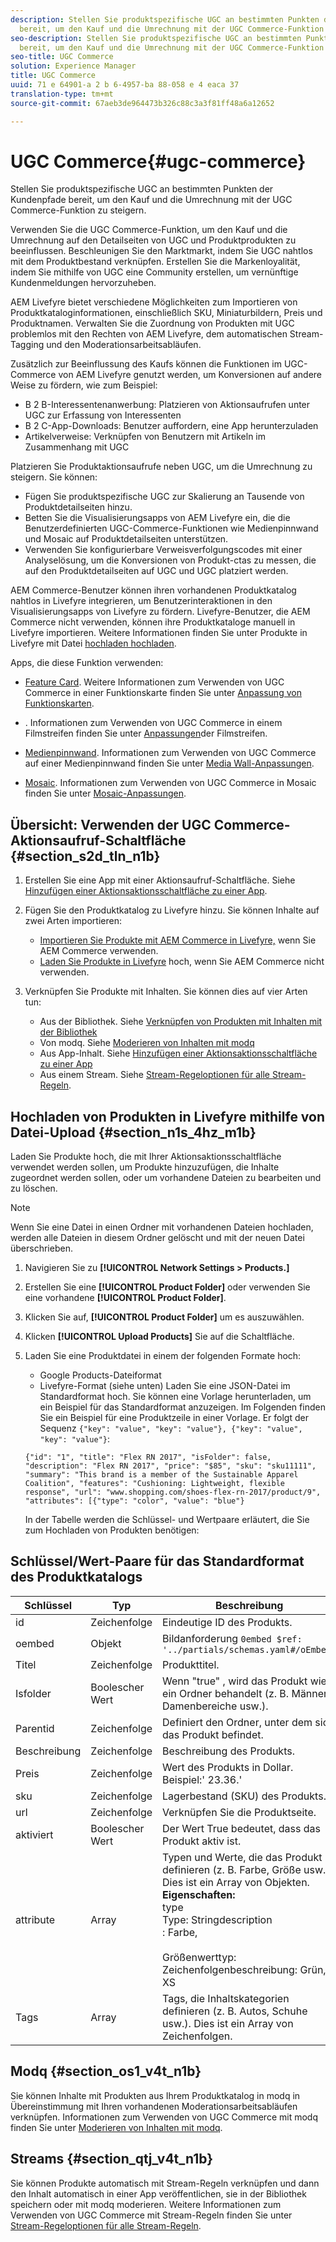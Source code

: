 ```yaml
---
description: Stellen Sie produktspezifische UGC an bestimmten Punkten der Kundenpfade
  bereit, um den Kauf und die Umrechnung mit der UGC Commerce-Funktion zu steigern.
seo-description: Stellen Sie produktspezifische UGC an bestimmten Punkten der Kundenpfade
  bereit, um den Kauf und die Umrechnung mit der UGC Commerce-Funktion zu steigern.
seo-title: UGC Commerce
solution: Experience Manager
title: UGC Commerce
uuid: 71 e 64901-a 2 b 6-4957-ba 88-058 e 4 eaca 37
translation-type: tm+mt
source-git-commit: 67aeb3de964473b326c88c3a3f81ff48a6a12652

---
```



# UGC Commerce{#ugc-commerce}

Stellen Sie produktspezifische UGC an bestimmten Punkten der Kundenpfade bereit, um den Kauf und die Umrechnung mit der UGC Commerce-Funktion zu steigern.

Verwenden Sie die UGC Commerce-Funktion, um den Kauf und die Umrechnung auf den Detailseiten von UGC und Produktprodukten zu beeinflussen. Beschleunigen Sie den Marktmarkt, indem Sie UGC nahtlos mit dem Produktbestand verknüpfen. Erstellen Sie die Markenloyalität, indem Sie mithilfe von UGC eine Community erstellen, um vernünftige Kundenmeldungen hervorzuheben.

AEM Livefyre bietet verschiedene Möglichkeiten zum Importieren von Produktkataloginformationen, einschließlich SKU, Miniaturbildern, Preis und Produktnamen. Verwalten Sie die Zuordnung von Produkten mit UGC problemlos mit den Rechten von AEM Livefyre, dem automatischen Stream-Tagging und den Moderationsarbeitsabläufen.

Zusätzlich zur Beeinflussung des Kaufs können die Funktionen im UGC-Commerce von AEM Livefyre genutzt werden, um Konversionen auf andere Weise zu fördern, wie zum Beispiel:

* B 2 B-Interessentenanwerbung: Platzieren von Aktionsaufrufen unter UGC zur Erfassung von Interessenten
* B 2 C-App-Downloads: Benutzer auffordern, eine App herunterzuladen
* Artikelverweise: Verknüpfen von Benutzern mit Artikeln im Zusammenhang mit UGC

Platzieren Sie Produktaktionsaufrufe neben UGC, um die Umrechnung zu steigern. Sie können:

* Fügen Sie produktspezifische UGC zur Skalierung an Tausende von Produktdetailseiten hinzu.
* Betten Sie die Visualisierungsapps von AEM Livefyre ein, die die Benutzerdefinierten UGC-Commerce-Funktionen wie Medienpinnwand und Mosaic auf Produktdetailseiten unterstützen.
* Verwenden Sie konfigurierbare Verweisverfolgungscodes mit einer Analyselösung, um die Konversionen von Produkt-ctas zu messen, die auf den Produktdetailseiten auf UGC und UGC platziert werden.

AEM Commerce-Benutzer können ihren vorhandenen Produktkatalog nahtlos in Livefyre integrieren, um Benutzerinteraktionen in den Visualisierungsapps von Livefyre zu fördern. Livefyre-Benutzer, die AEM Commerce nicht verwenden, können ihre Produktkataloge manuell in Livefyre importieren. Weitere Informationen finden Sie unter Produkte in Livefyre mit Datei [hochladen hochladen](/help/using/c-features-livefyre/c-ugc-commerce.md).

Apps, die diese Funktion verwenden:

* [Feature Card](../c-about-apps/c-feature-card-app/c-feature-card-app.md#c_feature_card_app). Weitere Informationen zum Verwenden von UGC Commerce in einer Funktionskarte finden Sie unter [Anpassung von Funktionskarten](../c-about-apps/c-feature-card-app/c-feature-card-app.md#section_uds_gzm_5y).

* [](../c-about-apps/c-filmstrip-app/c-filmstrip-app.md#concept_jpc_n2j_jbb). Informationen zum Verwenden von UGC Commerce in einem Filmstreifen finden Sie unter [Anpassungen](../c-about-apps/c-filmstrip-app/c-filmstrip-customizations.md#c_filmstrip_customizations)der Filmstreifen.

* [Medienpinnwand](../c-about-apps/c-media-wall-app/c-media-wall-app.md#c_media_wall_app). Informationen zum Verwenden von UGC Commerce auf einer Medienpinnwand finden Sie unter [Media Wall-Anpassungen](../c-about-apps/c-media-wall-app/r-media-wall-customizations.md#r_media_wall_customizations).

* [Mosaic](../c-about-apps/c-mosaic-app/c-mosaic-app.md#c_mosaic_app). Informationen zum Verwenden von UGC Commerce in Mosaic finden Sie unter [Mosaic-Anpassungen](../c-about-apps/c-mosaic-app/c-mosaic-customizations.md#c_mosaic_customizations).

## Übersicht: Verwenden der UGC Commerce-Aktionsaufruf-Schaltfläche {#section_s2d_tln_n1b}

1. Erstellen Sie eine App mit einer Aktionsaufruf-Schaltfläche. Siehe [Hinzufügen einer Aktionsaktionsschaltfläche zu einer App](/help/using/c-features-livefyre/c-call-to-action-button.md#task_36190DD1C8204C7793CB7EEA379C2155).
1. Fügen Sie den Produktkatalog zu Livefyre hinzu. Sie können Inhalte auf zwei Arten importieren:

   * [Importieren Sie Produkte mit AEM Commerce in Livefyre,](https://helpx.adobe.com/experience-manager/6-4/sites/administering/using/livefyre.html) wenn Sie AEM Commerce verwenden.
   * [Laden Sie Produkte in Livefyre](/help/using/c-features-livefyre/c-ugc-commerce.md) hoch, wenn Sie AEM Commerce nicht verwenden.

1. Verknüpfen Sie Produkte mit Inhalten. Sie können dies auf vier Arten tun:

   * Aus der Bibliothek. Siehe [Verknüpfen von Produkten mit Inhalten mit der Bibliothek](../c-library/t-associate-products-with-content-using-the-library.md#t_associate_products_with_content_using_the_library)
   * Von modq. Siehe [Moderieren von Inhalten mit modq](/help/using/c-features-livefyre/c-about-moderation/c-modq.md)
   * Aus App-Inhalt. Siehe [Hinzufügen einer Aktionsaktionsschaltfläche zu einer App](/help/using/c-features-livefyre/c-call-to-action-button.md)
   * Aus einem Stream. Siehe [Stream-Regeloptionen für alle Stream-Regeln](../c-streams/c-stream-rule-options-for-all-stream-rules.md#c_stream_rule_options_for_all_stream_rules).

## Hochladen von Produkten in Livefyre mithilfe von Datei-Upload {#section_n1s_4hz_m1b}

Laden Sie Produkte hoch, die mit Ihrer Aktionsaktionsschaltfläche verwendet werden sollen, um Produkte hinzuzufügen, die Inhalte zugeordnet werden sollen, oder um vorhandene Dateien zu bearbeiten und zu löschen.

>[!NOTE]
>
>Wenn Sie eine Datei in einen Ordner mit vorhandenen Dateien hochladen, werden alle Dateien in diesem Ordner gelöscht und mit der neuen Datei überschrieben.

1. Navigieren Sie zu **[!UICONTROL Network Settings > Products.]**
1. Erstellen Sie eine **[!UICONTROL Product Folder]** oder verwenden Sie eine vorhandene **[!UICONTROL Product Folder]**.

1. Klicken Sie auf, **[!UICONTROL Product Folder]** um es auszuwählen.
1. Klicken **[!UICONTROL Upload Products]** Sie auf die Schaltfläche.
1. Laden Sie eine Produktdatei in einem der folgenden Formate hoch:

   * Google Products-Dateiformat
   * Livefyre-Format (siehe unten)
   Laden Sie eine JSON-Datei im Standardformat hoch. Sie können eine Vorlage herunterladen, um ein Beispiel für das Standardformat anzuzeigen. Im Folgenden finden Sie ein Beispiel für eine Produktzeile in einer Vorlage. Er folgt der Sequenz `{"key": "value", "key": "value"}, {"key": "value", "key": "value"}`:

   ```
   {"id": "1", "title": "Flex RN 2017", "isFolder": false, "description": "Flex RN 2017", "price": "$85", "sku": "sku11111", "summary": "This brand is a member of the Sustainable Apparel Coalition", "features": "Cushioning: Lightweight, flexible response", "url": "www.shopping.com/shoes-flex-rn-2017/product/9", "attributes": [{"type": "color", "value": "blue"}
   ```

   In der Tabelle werden die Schlüssel- und Wertpaare erläutert, die Sie zum Hochladen von Produkten benötigen:

## Schlüssel/Wert-Paare für das Standardformat des Produktkatalogs

| Schlüssel | Typ | Beschreibung |
|--- |--- |--- |
| id | Zeichenfolge | Eindeutige ID des Produkts. |
| oembed | Objekt | Bildanforderung `0embed $ref: '../partials/schemas.yaml#/oEmbed'` |
| Titel | Zeichenfolge | Produkttitel. |
| Isfolder | Boolescher Wert | Wenn "true" , wird das Produkt wie ein Ordner behandelt (z. B. Männer, Damenbereiche usw.). |
| Parentid | Zeichenfolge | Definiert den Ordner, unter dem sich das Produkt befindet. |
| Beschreibung | Zeichenfolge | Beschreibung des Produkts. |
| Preis | Zeichenfolge | Wert des Produkts in Dollar. Beispiel:' 23.36.' |
| sku | Zeichenfolge | Lagerbestand (SKU) des Produkts. |
| url | Zeichenfolge | Verknüpfen Sie die Produktseite. |
| aktiviert | Boolescher Wert | Der Wert True bedeutet, dass das Produkt aktiv ist. |
| attribute | Array | Typen und Werte, die das Produkt definieren (z. B. Farbe, Größe usw.). Dies ist ein Array von Objekten.</br>**Eigenschaften:**</br>type </br>Type: Stringdescription</br>: Farbe, </br></br>Größenwerttyp: </br>Zeichenfolgenbeschreibung: Grün, XS |
| Tags | Array | Tags, die Inhaltskategorien definieren (z. B. Autos, Schuhe usw.). Dies ist ein Array von Zeichenfolgen. |

## Modq {#section_os1_v4t_n1b}

Sie können Inhalte mit Produkten aus Ihrem Produktkatalog in modq in Übereinstimmung mit Ihren vorhandenen Moderationsarbeitsabläufen verknüpfen. Informationen zum Verwenden von UGC Commerce mit modq finden Sie unter [Moderieren von Inhalten mit modq](/help/using/c-features-livefyre/c-about-moderation/c-moderate-content-using-app-content.md).

## Streams {#section_qtj_v4t_n1b}

Sie können Produkte automatisch mit Stream-Regeln verknüpfen und dann den Inhalt automatisch in einer App veröffentlichen, sie in der Bibliothek speichern oder mit modq moderieren. Weitere Informationen zum Verwenden von UGC Commerce mit Stream-Regeln finden Sie unter [Stream-Regeloptionen für alle Stream-Regeln](../c-streams/c-stream-rule-options-for-all-stream-rules.md#c_stream_rule_options_for_all_stream_rules).
